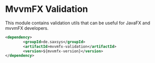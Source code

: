 # MvvmFX Validation

This module contains validation utils that can be useful for JavaFX and mvvmFX developers.

```xml
<dependency>
		<groupId>de.saxsys</groupId>
		<artifactId>mvvmfx-validation</artifactId>
		<version>${mvvmfx-version}</version>
</dependency>
```
